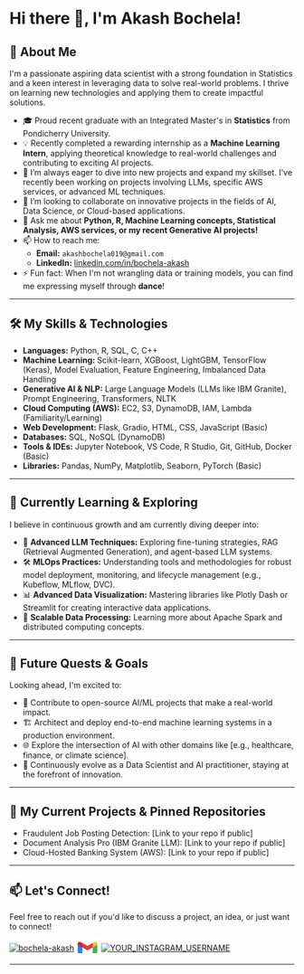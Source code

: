 # Hi there 👋, I'm Akash Bochela!

<p align="center">
  <a href="https://github.com/019akash">
  </a>
</p>

## 🚀 About Me

I'm a passionate aspiring data scientist with a strong foundation in Statistics and a keen interest in leveraging data to solve real-world problems. I thrive on learning new technologies and applying them to create impactful solutions.

*   🎓 Proud recent graduate with an Integrated Master's in **Statistics** from Pondicherry University.
*   💡 Recently completed a rewarding internship as a **Machine Learning Intern**, applying theoretical knowledge to real-world challenges and contributing to exciting AI projects.
*   🌱 I’m always eager to dive into new projects and expand my skillset. I've recently been working on projects involving LLMs, specific AWS services, or advanced ML techniques.
*   👯 I’m looking to collaborate on innovative projects in the fields of AI, Data Science, or Cloud-based applications.
*   💬 Ask me about **Python, R, Machine Learning concepts, Statistical Analysis, AWS services, or my recent Generative AI projects!**
*   📫 How to reach me:
    *   **Email:** `akashbochela019@gmail.com`
    *   **LinkedIn:** [linkedin.com/in/bochela-akash](https://linkedin.com/in/bochela-akash)
*   ⚡ Fun fact: When I'm not wrangling data or training models, you can find me expressing myself through **dance**!

---

## 🛠️ My Skills & Technologies

*   **Languages:** Python, R, SQL, C, C++
*   **Machine Learning:** Scikit-learn, XGBoost, LightGBM, TensorFlow (Keras), Model Evaluation, Feature Engineering, Imbalanced Data Handling
*   **Generative AI & NLP:** Large Language Models (LLMs like IBM Granite), Prompt Engineering, Transformers, NLTK
*   **Cloud Computing (AWS):** EC2, S3, DynamoDB, IAM, Lambda (Familiarity/Learning)
*   **Web Development:** Flask, Gradio, HTML, CSS, JavaScript (Basic)
*   **Databases:** SQL, NoSQL (DynamoDB)
*   **Tools & IDEs:** Jupyter Notebook, VS Code, R Studio, Git, GitHub, Docker (Basic)
*   **Libraries:** Pandas, NumPy, Matplotlib, Seaborn, PyTorch (Basic)

---

## 🌱 Currently Learning & Exploring

I believe in continuous growth and am currently diving deeper into:

*   🧠 **Advanced LLM Techniques:** Exploring fine-tuning strategies, RAG (Retrieval Augmented Generation), and agent-based LLM systems.
*   🛠️ **MLOps Practices:** Understanding tools and methodologies for robust model deployment, monitoring, and lifecycle management (e.g., Kubeflow, MLflow, DVC).
*   📊 **Advanced Data Visualization:** Mastering libraries like Plotly Dash or Streamlit for creating interactive data applications.
*   🚀 **Scalable Data Processing:** Learning more about Apache Spark and distributed computing concepts.

---

## 🎯 Future Quests & Goals

Looking ahead, I'm excited to:

*   🚀 Contribute to open-source AI/ML projects that make a real-world impact.
*   🏗️ Architect and deploy end-to-end machine learning systems in a production environment.
*   🌐 Explore the intersection of AI with other domains like [e.g., healthcare, finance, or climate science].
*   🌟 Continuously evolve as a Data Scientist and AI practitioner, staying at the forefront of innovation.

---

## 🌱 My Current Projects & Pinned Repositories

*   Fraudulent Job Posting Detection: [Link to your repo if public]
*   Document Analysis Pro (IBM Granite LLM): [Link to your repo if public]
*   Cloud-Hosted Banking System (AWS): [Link to your repo if public]

---

## 📫 Let's Connect!

Feel free to reach out if you'd like to discuss a project, an idea, or just want to connect!

<p align="left">
  <a href="https://linkedin.com/in/bochela-akash" target="blank"><img align="center" src="https://raw.githubusercontent.com/rahuldkjain/github-profile-readme-generator/master/src/images/icons/Social/linked-in-alt.svg" alt="bochela-akash" height="30" width="40" /></a>
  <a href="mailto:akashbochela019@gmail.com" target="blank"><img align="center" src="https://raw.githubusercontent.com/rahuldkjain/github-profile-readme-generator/master/src/images/icons/Social/gmail.svg" alt="akashbochela019" height="30" width="40" /></a>
  <a href="https://instagram.com/akash_019" target="blank"><img align="center" src="https://raw.githubusercontent.com/rahuldkjain/github-profile-readme-generator/master/src/images/icons/Social/instagram.svg" alt="YOUR_INSTAGRAM_USERNAME" height="30" width="40" /></a>
</p>

---
<!-- Optional: Profile Visitors Count
<p align="left"> <img src="https://komarev.com/ghpvc/?username=BochelaAkash&label=Profile%20views&color=0e75b6&style=flat" alt="BochelaAkash" /> </p>
-->
